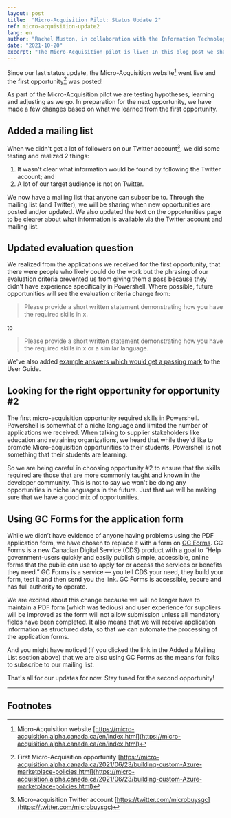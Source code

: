 ```yaml
---
layout: post
title:  "Micro-Acquisition Pilot: Status Update 2"
ref: micro-acquisition-update2
lang: en
author: "Rachel Muston, in collaboration with the Information Technology (IT) Strategy team and Micro-Acquisition Pilot team members"
date: "2021-10-20"
excerpt: "The Micro-Acquisition pilot is live! In this blog post we share what we have learned so far and how we are adjusting and improving."
---
```

<!-- markdownlint-disable MD033 -->
Since our last status update, the Micro-Acquisition website[^1] went live and the first opportunity[^2] was posted!

As part of the Micro-Acquisition pilot we are testing hypotheses, learning and adjusting as we go.
In preparation for the next opportunity, we have made a few changes based on what we learned from the first opportunity.

## Added a mailing list

When we didn't get a lot of followers on our Twitter account[^3], we did some testing and realized 2 things:

1. It wasn't clear what information would be found by following the Twitter account; and
2. A lot of our target audience is not on Twitter.

We now have a mailing list that anyone can subscribe to.
Through the mailing list (and Twitter), we will be sharing when new opportunities are posted and/or updated.
We also updated the text on the opportunities page to be clearer about what information is available via the Twitter account and mailing list.

## Updated evaluation question

We realized from the applications we received for the first opportunity, that there were people who likely could do the work but the phrasing of our evaluation criteria prevented us from giving them a pass because they didn't have experience specifically in Powershell.
Where possible, future opportunities will see the evaluation criteria change from:
> Please provide a short written statement demonstrating how you have the required skills in x.

to

> Please provide a short written statement demonstrating how you have the required skills in x or a similar language.

We've also added [example answers which would get a passing mark](https://micro-acquisition.alpha.canada.ca/en/user-guide.html#example-answers-that-would-get-a-passing-mark) to the User Guide.

## Looking for the right opportunity for opportunity #2

The first micro-acquisition opportunity required skills in Powershell.
Powershell is somewhat of a niche language and limited the number of applications we received.
When talking to supplier stakeholders like education and retraining organizations, we heard that while they'd like to promote Micro-acquisition opportunities to their students, Powershell is not something that their students are learning.

So we are being careful in choosing opportunity #2 to ensure that the skills required are those that are more commonly taught and known in the developer community.
This is not to say we won't be doing any opportunities in niche languages in the future.
Just that we will be making sure that we have a good mix of opportunities.

## Using GC Forms for the application form

While we didn’t have evidence of anyone having problems using the PDF application form, we have chosen to replace it with a form on [GC Forms](https://forms-formulaires.alpha.canada.ca/fr/form-builder).
GC Forms is a new Canadian Digital Service (CDS) product with a goal to “Help government-users quickly and easily publish simple, accessible, online forms that the public can use to apply for or access the services or benefits they need.”
GC Forms is a service — you tell CDS your need, they build your form, test it and then send you the link.
GC Forms is accessible, secure and has full authority to operate.

We are excited about this change because we will no longer have to maintain a PDF form (which was tedious) and user experience for suppliers will be improved as the form will not allow submission unless all mandatory fields have been completed.
It also means that we will receive application information as structured data, so that we can automate the processing of the application forms.

And you might have noticed (if you clicked the link in the Added a Mailing List section above) that we are also using GC Forms as the means for folks to subscribe to our mailing list.

That's all for our updates for now.
Stay tuned for the second opportunity!

<hr>

## Footnotes

[^1]: Micro-Acquisition website [https://micro-acquisition.alpha.canada.ca/en/index.html](https://micro-acquisition.alpha.canada.ca/en/index.html)
[^2]: First Micro-Acquisition opportunity [https://micro-acquisition.alpha.canada.ca/2021/06/23/building-custom-Azure-marketplace-policies.html](https://micro-acquisition.alpha.canada.ca/2021/06/23/building-custom-Azure-marketplace-policies.html)
[^3]: Micro-acquisition Twitter account [https://twitter.com/microbuysgc](https://twitter.com/microbuysgc)
